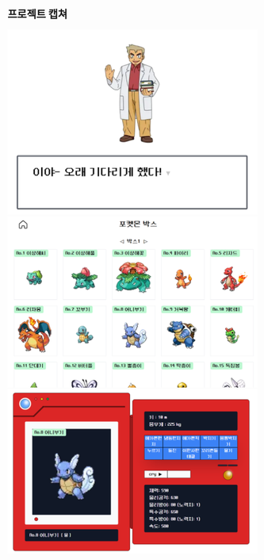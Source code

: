 ## 프로젝트 캡쳐
![alt text](/public/capture/image-2.png)
![alt text](/public/capture/image-1.png)
![alt text](/public/capture/image.png)